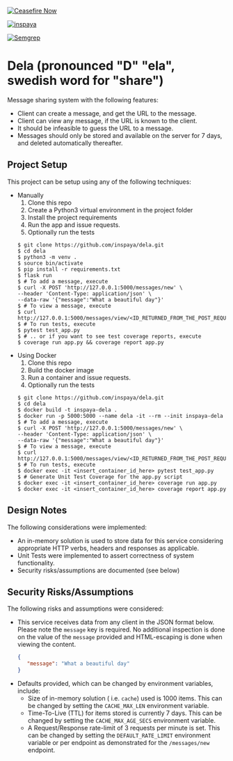 [![Ceasefire Now](https://badge.techforpalestine.org/ceasefire-now)](https://techforpalestine.org/learn-more)

[![inspaya](https://circleci.com/gh/inspaya/dela.svg?style=svg)](https://app.circleci.com/pipelines/github/inspaya/dela)

[![Semgrep](https://github.com/inspaya/dela/actions/workflows/semgrep.yml/badge.svg)](https://github.com/inspaya/dela/actions/workflows/semgrep.yml)

# Dela (pronounced "D" "ela", swedish word for "share")

Message sharing system with the following features:

* Client can create a message, and get the URL to the message.
* Client can view any message, if the URL is known to the client.
* It should be infeasible to guess the URL to a message.
* Messages should only be stored and available on the server for 7 days, and deleted automatically thereafter.

## Project Setup

This project can be setup using any of the following techniques:

* Manually
  1. Clone this repo
  2. Create a Python3 virtual environment in the project folder
  3. Install the project requirements
  4. Run the app and issue requests.
  5. Optionally run the tests
  ```shell
  $ git clone https://github.com/inspaya/dela.git
  $ cd dela
  $ python3 -m venv .
  $ source bin/activate
  $ pip install -r requirements.txt
  $ flask run
  $ # To add a message, execute
  $ curl -X POST 'http://127.0.0.1:5000/messages/new' \
  --header 'Content-Type: application/json' \
  --data-raw '{"message":"What a beautiful day"}'
  $ # To view a message, execute
  $ curl http://127.0.0.1:5000/messages/view/<ID_RETURNED_FROM_THE_POST_REQUEST>
  $ # To run tests, execute
  $ pytest test_app.py
  $ # .. or if you want to see test coverage reports, execute
  $ coverage run app.py && coverage report app.py
  ```
* Using Docker
  1. Clone this repo
  2. Build the docker image
  3. Run a container and issue requests.
  4. Optionally run the tests
  ```shell
  $ git clone https://github.com/inspaya/dela.git
  $ cd dela
  $ docker build -t inspaya-dela .
  $ docker run -p 5000:5000 --name dela -it --rm --init inspaya-dela
  $ # To add a message, execute
  $ curl -X POST 'http://127.0.0.1:5000/messages/new' \
  --header 'Content-Type: application/json' \
  --data-raw '{"message":"What a beautiful day"}'
  $ # To view a message, execute
  $ curl http://127.0.0.1:5000/messages/view/<ID_RETURNED_FROM_THE_POST_REQUEST>
  $ # To run tests, execute
  $ docker exec -it <insert_container_id_here> pytest test_app.py
  $ # Generate Unit Test Coverage for the app.py script
  $ docker exec -it <insert_container_id_here> coverage run app.py
  $ docker exec -it <insert_container_id_here> coverage report app.py
  ```

## Design Notes

The following considerations were implemented:

* An in-memory solution is used to store data for this service considering appropriate HTTP verbs, headers and responses as applicable.
* Unit Tests were implemented to assert correctness of system functionality.
* Security risks/assumptions are documented (see below)

## Security Risks/Assumptions

The following risks and assumptions were considered:

* This service receives data from any client in the JSON format below. Please note the `message` key is required. No additional inspection is done on the value of the `message` provided and HTML-escaping is done when viewing the content.
  ```json
  {
     "message": "What a beautiful day"
  }
  ```
* Defaults provided, which can be changed by environment variables, include:
  * Size of in-memory solution ( i.e. `cache`) used is 1000 items. This can be changed by setting the `CACHE_MAX_LEN` environment variable.
  * Time-To-Live (TTL) for items stored is currently 7 days. This can be changed by setting the `CACHE_MAX_AGE_SECS` environment variable.
  * A Request/Response rate-limit of 3 requests per minute is set. This can be changed by setting the `DEFAULT_RATE_LIMIT` environment variable or per endpoint as demonstrated for the `/messages/new` endpoint.
